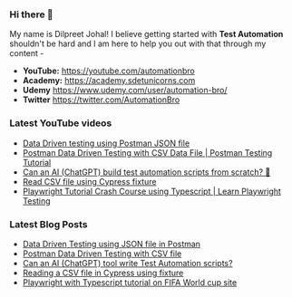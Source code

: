 ### Hi there 👋

My name is Dilpreet Johal! I believe getting started with **Test Automation** shouldn't be hard and I am here to help you out with that through my content -

- **YouTube:** https://youtube.com/automationbro
- **Academy:** https://academy.sdetunicorns.com
- **Udemy** https://www.udemy.com/user/automation-bro/
- **Twitter** https://twitter.com/AutomationBro

### Latest YouTube videos

<!-- YOUTUBE-VIDEOS-LIST:START -->
- [Data Driven testing using Postman JSON file](https://www.youtube.com/watch?v=XM6kh_jnUSY)
- [Postman Data Driven Testing with CSV Data File | Postman Testing Tutorial](https://www.youtube.com/watch?v=Hwmdq1fpbUA)
- [Can an AI &lpar;ChatGPT&rpar; build test automation scripts from scratch? 🤯](https://www.youtube.com/watch?v=84O4_JqBqVE)
- [Read CSV file using Cypress fixture](https://www.youtube.com/watch?v=8h1pUyVHqn0)
- [Playwright Tutorial Crash Course using Typescript | Learn Playwright Testing](https://www.youtube.com/watch?v=Ov9e_F8I5zc)
<!-- YOUTUBE-VIDEOS-LIST:END -->


### Latest Blog Posts
<!-- BLOG-POST-LIST:START -->
- [Data Driven Testing using JSON file in Postman](https://automationbro.com/blog/data-driven-testing-using-json-file-in-postman/?utm_source=rss&utm_medium=rss&utm_campaign=data-driven-testing-using-json-file-in-postman)
- [Postman Data Driven Testing with CSV file](https://automationbro.com/blog/postman-csv-data-driven-testing/?utm_source=rss&utm_medium=rss&utm_campaign=postman-csv-data-driven-testing)
- [Can an AI &lpar;ChatGPT&rpar; tool write Test Automation scripts?](https://automationbro.com/blog/chatgpt-test-automation/?utm_source=rss&utm_medium=rss&utm_campaign=chatgpt-test-automation)
- [Reading a CSV file in Cypress using fixture](https://automationbro.com/blog/cypress-csv-fixture/?utm_source=rss&utm_medium=rss&utm_campaign=cypress-csv-fixture)
- [Playwright with Typescript tutorial on FIFA World cup site](https://automationbro.com/blog/playwright-typescript-fifa-site/?utm_source=rss&utm_medium=rss&utm_campaign=playwright-typescript-fifa-site)
<!-- BLOG-POST-LIST:END -->
